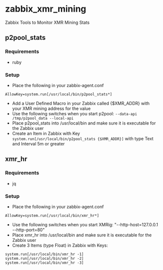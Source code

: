 # zabbix_xmr_mining
Zabbix Tools to Monitor XMR Mining Stats

## p2pool_stats
### Requirements
* ruby
### Setup
* Place the following in your zabbix-agent.conf
```
AllowKey=system.run[/usr/local/bin/p2pool_stats*]
```
* Add a User Defined Macro in your Zabbix called {$XMR_ADDR} with your XMR mining address for the value
* Use the following switches when you start p2pool: ```--data-api /tmp/p2pool_data --local-api```
* Place p2pool_stats into /usr/local/bin and make sure it is executable for the Zabbix user
* Create an Item in Zabbix with Key
```system.run[/usr/local/bin/p2pool_stats {$XMR_ADDR}]```
with type Text and Interval 5m or greater

## xmr_hr
### Requirements
* jq
### Setup
* Place the following in your zabbix-agent.conf
```
AllowKey=system.run[/usr/local/bin/xmr_hr*]
```
* Use the following switches when you start XMRig: "--http-host=127.0.0.1 --http-port=80"
* Place xmr_hr into /usr/local/bin and make sure it is executable for the Zabbix user
* Create 3 Items (type Float) in Zabbix with Keys:
```
system.run[/usr/local/bin/xmr_hr -1]
system.run[/usr/local/bin/xmr_hr -2]
system.run[/usr/local/bin/xmr_hr -3]
```
